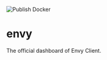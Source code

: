![Publish Docker](https://github.com/envyclient/revived-website/workflows/Publish%20Docker/badge.svg?branch=master)

# envy
The official dashboard of Envy Client.
